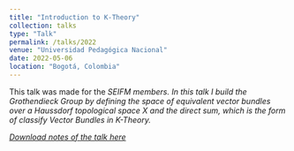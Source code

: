 ```yaml
---
title: "Introduction to K-Theory"
collection: talks
type: "Talk"
permalink: /talks/2022
venue: "Universidad Pedagógica Nacional"
date: 2022-05-06
location: "Bogotá, Colombia"
---
```


This talk was made for the <i>SEIFM<i/> members. In this talk I build the <i>Grothendieck Group<i/> by defining the space of equivalent vector bundles over a Haussdorf topological space <i>X<i/> and the <i>direct sum<i/>, which is the form of classify <i>Vector Bundles<i/> in K-Theory.

[Download notes of the talk here](/files/K-Theory.pdf)
